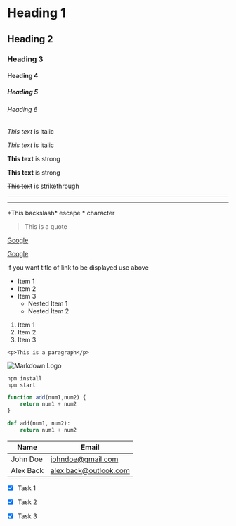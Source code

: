 <!-- Headings -->

# Heading 1
## Heading 2
### Heading 3
#### Heading 4
##### Heading 5
###### Heading 6


<!-- Italics -->
*This text* is italic

_This text_ is italic

<!-- Strong -->
**This text** is strong

__This text__ is strong

<!-- Strikethorough -->

~~This text~~ is strikethrough

<!-- Horizontal Rule -->

---
___

<!-- Escape special characters -->
\*This backslash* escape * character

<!-- Blockquote -->
> This is a quote

<!-- Links -->
[Google](http://www/google.com)

[Google](http://www/google.com "Google") 

if you want title of link to be displayed use above

<!-- Unordered List -->

* Item 1
* Item 2
* Item 3
  * Nested Item 1
  * Nested Item 2

<!-- Ordered List -->
1. Item 1
1. Item 2
1. Item 3


<!-- Inline Code Block -->
`<p>This is a paragraph</p>`

<!-- Images -->
![Markdown Logo](https://markdown-here.com/img/icon256.png)

<!-- Github Markdown -->
```bash
npm install
npm start
```

```javascript
function add(num1,num2) {
    return num1 + num2
}
```
```python
def add(num1, num2):
    return num1 + num2
```

<!-- Tables -->
| Name | Email |
| ------ | ------ |
| John Doe | johndoe@gmail.com |
| Alex Back | alex.back@outlook.com |

<!-- Task Lists -->
* [x] Task 1
* [x] Task 2
* [x] Task 3





